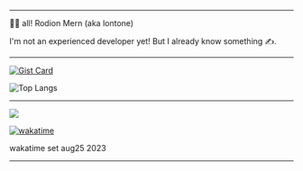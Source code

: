 
---

👋🏻 all! Rodion Mern (aka lontone)

I'm not an experienced developer yet! But I already know something ✍️.

---

[![Gist Card](https://github-readme-stats.vercel.app/api/gist?id=bbfce31e0217a3689c8d961a356cb10d)](https://gist.github.com/Yizack/bbfce31e0217a3689c8d961a356cb10d/)

![Top Langs](https://github-readme-stats.vercel.app/api/top-langs/?username=rodionmern&layout=compact)

---

![](https://komarev.com/ghpvc/?username=rodionmern&style=for-the-badge)

[![wakatime](https://wakatime.com/badge/user/d52bec14-dffa-463f-81b4-063d9254b6f9.svg)](https://wakatime.com/@d52bec14-dffa-463f-81b4-063d9254b6f9)

wakatime set aug25 2023

---
